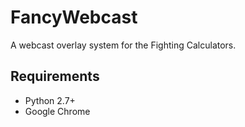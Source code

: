 # FancyWebcast
A webcast overlay system for the Fighting Calculators.

## Requirements

- Python 2.7+
- Google Chrome
